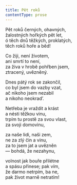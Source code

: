 ```yaml
---
title: Pět roků
contentType: prose
---
```


Pět roků černých, ohavných,  
žalostných hořkých pět let,  
ó těch dnů těžkých, proklatých,  
těch roků hoře a běd!

Co žiji, není životem,  
ani smrtí to není,  
za živa v hrobě pohřben jsem,  
ztracený, uvězněný.

Dnes pátý rok se zakončil,  
co byl jsem do vazby vzat,  
ač nikoho jsem nezabil  
a nikoho neokrad’.

Netřeba je vraždit a krást  
a nésti těžkou vinu,  
trpím tu prostě za svou vlast,  
za svoji domovinu,

za naše lidi, naši zem,  
ne za zlý čin a vinu,  
za to jsem jat a uvězněn  
— bohdá, že nezahynu,

volnost jak bouře přilétne  
a spásu přinese; pak vím,  
že darmo netrpím, ba ne,  
pak život marně netratím!
